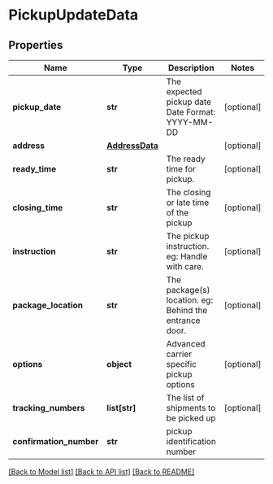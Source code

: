 # PickupUpdateData

## Properties
Name | Type | Description | Notes
------------ | ------------- | ------------- | -------------
**pickup_date** | **str** |  The expected pickup date  Date Format: YYYY-MM-DD  | [optional] 
**address** | [**AddressData**](AddressData.md) |  | [optional] 
**ready_time** | **str** | The ready time for pickup. | [optional] 
**closing_time** | **str** | The closing or late time of the pickup | [optional] 
**instruction** | **str** |  The pickup instruction.  eg: Handle with care.  | [optional] 
**package_location** | **str** |  The package(s) location.  eg: Behind the entrance door.  | [optional] 
**options** | **object** | Advanced carrier specific pickup options | [optional] 
**tracking_numbers** | **list[str]** | The list of shipments to be picked up | [optional] 
**confirmation_number** | **str** | pickup identification number | 

[[Back to Model list]](../README.md#documentation-for-models) [[Back to API list]](../README.md#documentation-for-api-endpoints) [[Back to README]](../README.md)

